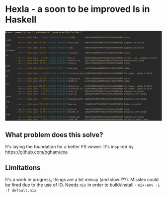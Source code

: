 # Hexla - a soon to be improved ls in Haskell

![Screenshot](demo.png)

## What problem does this solve?

It's laying the foundation for a better FS viewer. It's inspired by https://github.com/ogham/exa

## Limitations
It's a work in progress, things are a bit messy (and slow!!??). Missles could be fired due to the use of IO. 
Needs `nix` in order to build/install - `nix-env -i -f default.nix`.

